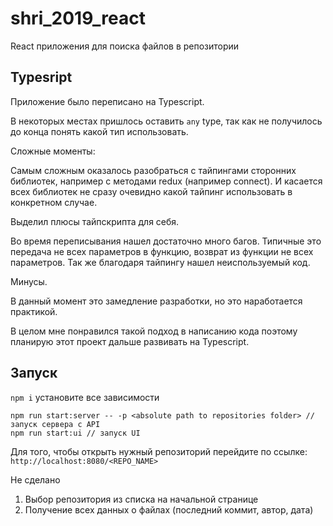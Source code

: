 # shri_2019_react
React приложения для поиска файлов в репозитории

## Typesript
 Приложение было переписано на Typescript.
 
 В некоторых местах пришлось оставить `any` type, так как не получилось до конца понять какой тип использовать.
 
 Сложные моменты:
 
 Самым сложным оказалось разобраться c тайпингами сторонних библиотек, например с методами redux (например connect). И касается всех библиотек не сразу очевидно какой тайпинг использовать в конкретном случае.
 
 Выделил плюсы тайпскрипта для себя.
 
 Во время переписывания нашел достаточно много багов. Типичные это передача не всех параметров в функцию, возврат из функции не всех параметров. Так же благодаря тайпингу нашел неиспользуемый код.
 
 Минусы.
 
 В данный момент это замедление разработки, но это наработается практикой.
 
 В целом мне понравился такой подход в написанию кода поэтому планирую этот проект дальше развивать на Typescript.

## Запуск
`npm i` установите все зависимости

```$xslt
npm run start:server -- -p <absolute path to repositories folder> //запуск сервера с API
npm run start:ui // запуск UI
```

Для того, чтобы открыть нужный репозиторий перейдите по ссылке: `http://localhost:8080/<REPO_NAME>`

Не сделано
1. Выбор репозитория из списка на начальной странице
2. Получение всех данных о файлах (последний коммит, автор, дата)



